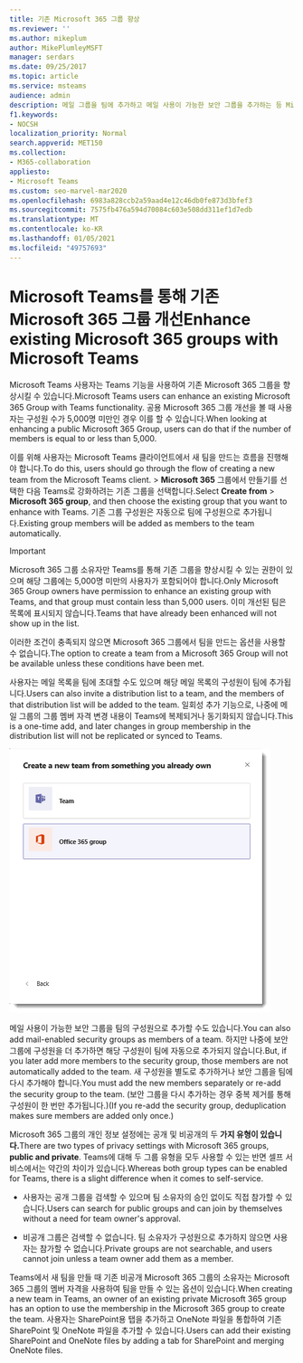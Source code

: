 ```yaml
---
title: 기존 Microsoft 365 그룹 향상
ms.reviewer: ''
ms.author: mikeplum
author: MikePlumleyMSFT
manager: serdars
ms.date: 09/25/2017
ms.topic: article
ms.service: msteams
audience: admin
description: 메일 그룹을 팀에 추가하고 메일 사용이 가능한 보안 그룹을 추가하는 등 Microsoft Teams를 통해 Microsoft Teams를 통해 Microsoft 365 그룹을 향상시키는 방법을 배워보는 방법을 배워야 합니다.
f1.keywords:
- NOCSH
localization_priority: Normal
search.appverid: MET150
ms.collection:
- M365-collaboration
appliesto:
- Microsoft Teams
ms.custom: seo-marvel-mar2020
ms.openlocfilehash: 6983a828ccb2a59aad4e12c46db0fe873d3bfef3
ms.sourcegitcommit: 7575fb476a594d70084c603e508dd311ef1d7edb
ms.translationtype: MT
ms.contentlocale: ko-KR
ms.lasthandoff: 01/05/2021
ms.locfileid: "49757693"
---
```

<a name="enhance-existing-microsoft-365-groups-with-microsoft-teams"></a><span data-ttu-id="09a7a-103">Microsoft Teams를 통해 기존 Microsoft 365 그룹 개선</span><span class="sxs-lookup"><span data-stu-id="09a7a-103">Enhance existing Microsoft 365 groups with Microsoft Teams</span></span>
=======================================================

<span data-ttu-id="09a7a-104">Microsoft Teams 사용자는 Teams 기능을 사용하여 기존 Microsoft 365 그룹을 향상시킬 수 있습니다.</span><span class="sxs-lookup"><span data-stu-id="09a7a-104">Microsoft Teams users can enhance an existing Microsoft 365 Group with Teams functionality.</span></span> <span data-ttu-id="09a7a-105">공용 Microsoft 365 그룹 개선을 볼 때 사용자는 구성원 수가 5,000명 미만인 경우 이를 할 수 있습니다.</span><span class="sxs-lookup"><span data-stu-id="09a7a-105">When looking at enhancing a public Microsoft 365 Group, users can do that if the number of members is equal to or less than 5,000.</span></span>

<span data-ttu-id="09a7a-106">이를 위해 사용자는 Microsoft Teams 클라이언트에서 새 팀을 만드는 흐름을 진행해야 합니다.</span><span class="sxs-lookup"><span data-stu-id="09a7a-106">To do this, users should go through the flow of creating a new team from the Microsoft Teams client.</span></span> <span data-ttu-id="09a7a-107">  >  **Microsoft 365** 그룹에서 만들기를 선택한 다음 Teams로 강화하려는 기존 그룹을 선택합니다.</span><span class="sxs-lookup"><span data-stu-id="09a7a-107">Select **Create from** > **Microsoft 365 group**, and then choose the existing group that you want to enhance with Teams.</span></span> <span data-ttu-id="09a7a-108">기존 그룹 구성원은 자동으로 팀에 구성원으로 추가됩니다.</span><span class="sxs-lookup"><span data-stu-id="09a7a-108">Existing group members will be added as members to the team automatically.</span></span>

> [!IMPORTANT]
> <span data-ttu-id="09a7a-109">Microsoft 365 그룹 소유자만 Teams를 통해 기존 그룹을 향상시킬 수 있는 권한이 있으며 해당 그룹에는 5,000명 미만의 사용자가 포함되어야 합니다.</span><span class="sxs-lookup"><span data-stu-id="09a7a-109">Only Microsoft 365 Group owners have permission to enhance an existing group with Teams, and that group must contain less than 5,000 users.</span></span> <span data-ttu-id="09a7a-110">이미 개선된 팀은 목록에 표시되지 않습니다.</span><span class="sxs-lookup"><span data-stu-id="09a7a-110">Teams that have already been enhanced will not show up in the list.</span></span>
>
><span data-ttu-id="09a7a-111">이러한 조건이 충족되지 않으면 Microsoft 365 그룹에서 팀을 만드는 옵션을 사용할 수 없습니다.</span><span class="sxs-lookup"><span data-stu-id="09a7a-111">The option to create a team from a Microsoft 365 Group will not be available unless these conditions have been met.</span></span>

<span data-ttu-id="09a7a-112">사용자는 메일 목록을 팀에 초대할 수도 있으며 해당 메일 목록의 구성원이 팀에 추가됩니다.</span><span class="sxs-lookup"><span data-stu-id="09a7a-112">Users can also invite a distribution list to a team, and the members of that distribution list will be added to the team.</span></span> <span data-ttu-id="09a7a-113">일회성 추가 기능으로, 나중에 메일 그룹의 그룹 멤버 자격 변경 내용이 Teams에 복제되거나 동기화되지 않습니다.</span><span class="sxs-lookup"><span data-stu-id="09a7a-113">This is a one-time add, and later changes in group membership in the distribution list will not be replicated or synced to Teams.</span></span>

![Microsoft 365 그룹에서 팀을 만드는 옵션 스크린샷](media/Enhance_Existing_Office_365_groups_with_Microsoft_Teams_image2.png)

<span data-ttu-id="09a7a-115">메일 사용이 가능한 보안 그룹을 팀의 구성원으로 추가할 수도 있습니다.</span><span class="sxs-lookup"><span data-stu-id="09a7a-115">You can also add mail-enabled security groups as members of a team.</span></span> <span data-ttu-id="09a7a-116">하지만 나중에 보안 그룹에 구성원을 더 추가하면 해당 구성원이 팀에 자동으로 추가되지 않습니다.</span><span class="sxs-lookup"><span data-stu-id="09a7a-116">But, if you later add more members to the security group, those members are not automatically added to the team.</span></span> <span data-ttu-id="09a7a-117">새 구성원을 별도로 추가하거나 보안 그룹을 팀에 다시 추가해야 합니다.</span><span class="sxs-lookup"><span data-stu-id="09a7a-117">You must add the new members separately or re-add the security group to the team.</span></span> <span data-ttu-id="09a7a-118">(보안 그룹을 다시 추가하는 경우 중복 제거를 통해 구성원이 한 번만 추가됩니다.)</span><span class="sxs-lookup"><span data-stu-id="09a7a-118">(If you re-add the security group, deduplication makes sure members are added only once.)</span></span>

<span data-ttu-id="09a7a-119">Microsoft 365 그룹의 개인 정보 설정에는 공개 및 비공개의 두 **가지 유형이 있습니다.**</span><span class="sxs-lookup"><span data-stu-id="09a7a-119">There are two types of privacy settings with Microsoft 365 groups, **public and private**.</span></span> <span data-ttu-id="09a7a-120">Teams에 대해 두 그룹 유형을 모두 사용할 수 있는 반면 셀프 서비스에서는 약간의 차이가 있습니다.</span><span class="sxs-lookup"><span data-stu-id="09a7a-120">Whereas both group types can be enabled for Teams, there is a slight difference when it comes to self-service.</span></span>

-   <span data-ttu-id="09a7a-121">사용자는 공개 그룹을 검색할 수 있으며 팀 소유자의 승인 없이도 직접 참가할 수 있습니다.</span><span class="sxs-lookup"><span data-stu-id="09a7a-121">Users can search for public groups and can join by themselves without a need for team owner's approval.</span></span>

-   <span data-ttu-id="09a7a-122">비공개 그룹은 검색할 수 없습니다. 팀 소유자가 구성원으로 추가하지 않으면 사용자는 참가할 수 없습니다.</span><span class="sxs-lookup"><span data-stu-id="09a7a-122">Private groups are not searchable, and users cannot join unless a team owner add them as a member.</span></span>

<span data-ttu-id="09a7a-123">Teams에서 새 팀을 만들 때 기존 비공개 Microsoft 365 그룹의 소유자는 Microsoft 365 그룹의 멤버 자격을 사용하여 팀을 만들 수 있는 옵션이 있습니다.</span><span class="sxs-lookup"><span data-stu-id="09a7a-123">When creating a new team in Teams, an owner of an existing private Microsoft 365 group has an option to use the membership in the Microsoft 365 group to create the team.</span></span> <span data-ttu-id="09a7a-124">사용자는 SharePoint용 탭을 추가하고 OneNote 파일을 통합하여 기존 SharePoint 및 OneNote 파일을 추가할 수 있습니다.</span><span class="sxs-lookup"><span data-stu-id="09a7a-124">Users can add their existing SharePoint and OneNote files by adding a tab for SharePoint and merging OneNote files.</span></span>
